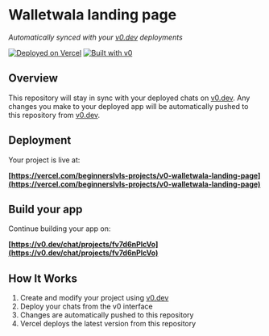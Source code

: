 # Walletwala landing page

*Automatically synced with your [v0.dev](https://v0.dev) deployments*

[![Deployed on Vercel](https://img.shields.io/badge/Deployed%20on-Vercel-black?style=for-the-badge&logo=vercel)](https://vercel.com/beginnerslvls-projects/v0-walletwala-landing-page)
[![Built with v0](https://img.shields.io/badge/Built%20with-v0.dev-black?style=for-the-badge)](https://v0.dev/chat/projects/fv7d6nPlcVo)

## Overview

This repository will stay in sync with your deployed chats on [v0.dev](https://v0.dev).
Any changes you make to your deployed app will be automatically pushed to this repository from [v0.dev](https://v0.dev).

## Deployment

Your project is live at:

**[https://vercel.com/beginnerslvls-projects/v0-walletwala-landing-page](https://vercel.com/beginnerslvls-projects/v0-walletwala-landing-page)**

## Build your app

Continue building your app on:

**[https://v0.dev/chat/projects/fv7d6nPlcVo](https://v0.dev/chat/projects/fv7d6nPlcVo)**

## How It Works

1. Create and modify your project using [v0.dev](https://v0.dev)
2. Deploy your chats from the v0 interface
3. Changes are automatically pushed to this repository
4. Vercel deploys the latest version from this repository